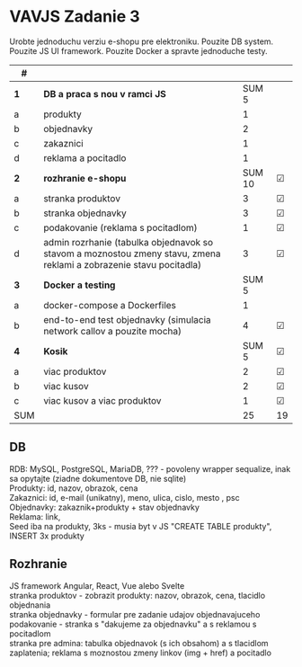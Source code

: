 # VAVJS Zadanie 3

Urobte jednoduchu verziu e-shopu pre elektroniku. Pouzite DB system. Pouzite JS UI framework. Pouzite Docker a spravte jednoduche testy.


| #     |                                                                                                                    |        |         |
| ----- | ------------------------------------------------------------------------------------------------------------------ | ------ | ------- |
| **1** | **DB a praca s nou v ramci JS**                                                                                    | SUM 5  |         |
| a     | produkty                                                                                                           | 1      |         |
| b     | objednavky                                                                                                         | 2      |         |
| c     | zakaznici                                                                                                          | 1      |         |
| d     | reklama a pocitadlo                                                                                                | 1      |         |
| **2** | **rozhranie e-shopu**                                                                                              | SUM 10 | &#9745; |
| a     | stranka produktov                                                                                                  | 3      | &#9745; |
| b     | stranka objednavky                                                                                                 | 3      | &#9745; |
| c     | podakovanie (reklama s pocitadlom)                                                                                 | 1      | &#9745; |
| d     | admin rozrhanie (tabulka objednavok so stavom a moznostou zmeny stavu, zmena reklami a zobrazenie stavu pocitadla) | 3      | &#9745; |
| **3** | **Docker a testing**                                                                                               | SUM 5  |         |
| a     | docker-compose a Dockerfiles                                                                                       | 1      |         |
| b     | end-to-end test objednavky (simulacia network callov a pouzite mocha)                                              | 4      | &#9745; |
| **4** | **Kosik**                                                                                                          | SUM 5  | &#9745; |
| a     | viac produktov                                                                                                     | 2      | &#9745; |
| b     | viac kusov                                                                                                         | 2      | &#9745; |
| c     | viac kusov a viac produktov                                                                                        | 1      | &#9745; |
| SUM   |                                                                                                                    | 25     | 19      |
 
## DB
RDB: MySQL, PostgreSQL, MariaDB, ??? - povoleny wrapper sequalize, inak sa opytajte (ziadne dokumentove DB, nie sqlite)\
Produkty: id, nazov, obrazok, cena\
Zakaznici: id, e-mail (unikatny), meno, ulica, cislo, mesto , psc\
Objednavky: zakaznik+produkty + stav objednavky\
Reklama: link,\
Seed iba na produkty, 3ks - musia byt v JS "CREATE TABLE produkty", INSERT 3x produkty
 
## Rozhranie
JS framework Angular, React, Vue alebo Svelte\
stranka produktov - zobrazit produkty: nazov, obrazok, cena, tlacidlo objednania\
stranka objednavky - formular pre zadanie udajov objednavajuceho\
podakovanie - stranka s "dakujeme za objednavku" a s reklamou s pocitadlom\
stranka pre admina: tabulka objednavok (s ich obsahom) a s tlacidlom zaplatenia; reklama s moznostou zmeny linkov (img + href) a pocitadlo